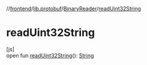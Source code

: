 //[frontend](../../../index.md)/[lib.protobuf](../index.md)/[BinaryReader](index.md)/[readUint32String](read-uint32-string.md)

# readUint32String

[js]\
open fun [readUint32String](read-uint32-string.md)(): [String](https://kotlinlang.org/api/latest/jvm/stdlib/kotlin/-string/index.html)
